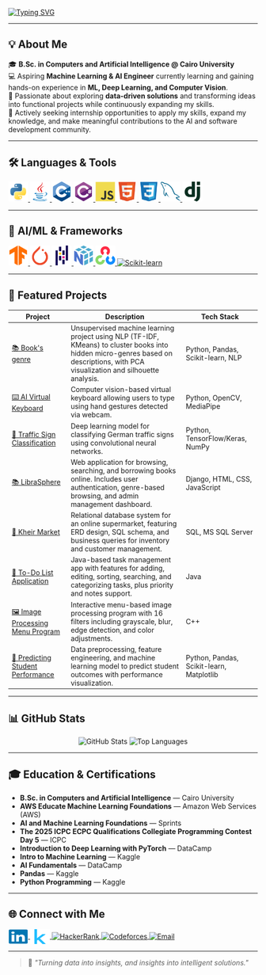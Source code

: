 <!-- Typing SVG -->
[![Typing SVG](https://readme-typing-svg.demolab.com?font=Fira+Code&size=22&pause=1000&color=36BCF7&center=true&vCenter=true&width=1000&lines=Hi%2C+I'm+Mariam+Badr+%F0%9F%91%8B;Machine+Learning+%26+AI+Engineer;B.Sc.+Computers+%26+AI+%40+Cairo+University;Passionate+about+AI%2C+Computer+Vision%2C+and+ML+Solutions)](https://git.io/typing-svg)

---

## 💡 About Me  
🎓 **B.Sc. in Computers and Artificial Intelligence @ Cairo University**  
💻 Aspiring **Machine Learning & AI Engineer** currently learning and gaining hands-on experience in **ML, Deep Learning, and Computer Vision**.  
🚀 Passionate about exploring **data-driven solutions** and transforming ideas into functional projects while continuously expanding my skills.  
📌 Actively seeking internship opportunities to apply my skills, expand my knowledge, and make meaningful contributions to the AI and software development community.  


---



## 🛠️ Languages & Tools  
<p align="left">
    <a href="https://www.python.org/" target="_blank">
        <img src="https://raw.githubusercontent.com/devicons/devicon/master/icons/python/python-original.svg" alt="Python" width="40" height="40"/>
    </a>
    <a href="https://www.java.com/" target="_blank">
        <img src="https://raw.githubusercontent.com/devicons/devicon/master/icons/java/java-original.svg" alt="Java" width="40" height="40"/>
    </a>
    <a href="https://www.w3schools.com/cpp/" target="_blank">
        <img src="https://raw.githubusercontent.com/devicons/devicon/master/icons/cplusplus/cplusplus-original.svg" alt="C++" width="40" height="40"/>
    </a>
    <a href="https://learn.microsoft.com/en-us/dotnet/csharp/" target="_blank">
        <img src="https://raw.githubusercontent.com/devicons/devicon/master/icons/csharp/csharp-original.svg" alt="C#" width="40" height="40"/>
    </a>
    <a href="https://developer.mozilla.org/en-US/docs/Web/JavaScript" target="_blank">
        <img src="https://raw.githubusercontent.com/devicons/devicon/master/icons/javascript/javascript-original.svg" alt="JavaScript" width="40" height="40"/>
    </a>
    <a href="https://www.w3schools.com/html/" target="_blank">
        <img src="https://raw.githubusercontent.com/devicons/devicon/master/icons/html5/html5-original.svg" alt="HTML5" width="40" height="40"/>
    </a>
    <a href="https://www.w3schools.com/css/" target="_blank">
        <img src="https://raw.githubusercontent.com/devicons/devicon/master/icons/css3/css3-original.svg" alt="CSS3" width="40" height="40"/>
    </a>
    <a href="https://www.mysql.com/" target="_blank">
        <img src="https://raw.githubusercontent.com/devicons/devicon/master/icons/mysql/mysql-original.svg" alt="MySQL" width="40" height="40"/>
    </a>
    <a href="https://www.djangoproject.com/" target="_blank">
        <img src="https://raw.githubusercontent.com/devicons/devicon/master/icons/django/django-plain.svg" alt="Django" width="40" height="40"/>
    </a>
</p>

---

## 🤖 AI/ML & Frameworks  
<p align="left">
    <a href="https://www.tensorflow.org/" target="_blank">
        <img src="https://raw.githubusercontent.com/devicons/devicon/master/icons/tensorflow/tensorflow-original.svg" alt="TensorFlow" width="40" height="40"/>
    </a>
    <a href="https://pytorch.org/" target="_blank">
        <img src="https://raw.githubusercontent.com/devicons/devicon/master/icons/pytorch/pytorch-original.svg" alt="PyTorch" width="40" height="40"/>
    </a>
    <a href="https://pandas.pydata.org/" target="_blank">
        <img src="https://raw.githubusercontent.com/devicons/devicon/master/icons/pandas/pandas-original.svg" alt="Pandas" width="40" height="40"/>
    </a>
    <a href="https://numpy.org/" target="_blank">
        <img src="https://raw.githubusercontent.com/devicons/devicon/master/icons/numpy/numpy-original.svg" alt="NumPy" width="40" height="40"/>
    </a>
    <a href="https://opencv.org/" target="_blank">
        <img src="https://raw.githubusercontent.com/devicons/devicon/master/icons/opencv/opencv-original.svg" alt="OpenCV" width="40" height="40"/>
    </a>
    <a href="https://scikit-learn.org/" target="_blank">
        <img src="https://upload.wikimedia.org/wikipedia/commons/0/05/Scikit_learn_logo_small.svg" alt="Scikit-learn" width="40" height="40"/>
    </a>
</p>

---
## 📌 Featured Projects  

| Project | Description | Tech Stack |
|---------|-------------|------------|
| [📚 Book's genre](https://github.com/Mariam-Badr-MB/Book-s-genre) | Unsupervised machine learning project using NLP (TF-IDF, KMeans) to cluster books into hidden micro-genres based on descriptions, with PCA visualization and silhouette analysis. | Python, Pandas, Scikit-learn, NLP |
| [⌨️ AI Virtual Keyboard](https://github.com/Mariam-Badr-MB/AI_Virtual_Keyboard) | Computer vision-based virtual keyboard allowing users to type using hand gestures detected via webcam. | Python, OpenCV, MediaPipe |
| [🚦 Traffic Sign Classification](https://github.com/Mariam-Badr-MB/German-Traffic-Sign-Classification) | Deep learning model for classifying German traffic signs using convolutional neural networks. | Python, TensorFlow/Keras, NumPy |
| [📚 LibraSphere](https://github.com/Mariam-Badr-MB/LibraSphere) | Web application for browsing, searching, and borrowing books online. Includes user authentication, genre-based browsing, and admin management dashboard. | Django, HTML, CSS, JavaScript |
| [🛒 Kheir Market](https://github.com/Mariam-Badr-MB/Kheir_Market) | Relational database system for an online supermarket, featuring ERD design, SQL schema, and business queries for inventory and customer management. | SQL, MS SQL Server |
| [📝 To-Do List Application](https://github.com/Mariam-Badr-MB/To-Do-List) | Java-based task management app with features for adding, editing, sorting, searching, and categorizing tasks, plus priority and notes support. | Java |
| [🖼 Image Processing Menu Program](https://github.com/Mariam-Badr-MB/Photoshop) | Interactive menu-based image processing program with 16 filters including grayscale, blur, edge detection, and color adjustments. | C++ |
| [🎯 Predicting Student Performance](https://github.com/Mariam-Badr-MB/Predicting-student-performance) | Data preprocessing, feature engineering, and machine learning model to predict student outcomes with performance visualization. | Python, Pandas, Scikit-learn, Matplotlib |

---

## 📊 GitHub Stats  

<p align="center">
  <img src="https://github-readme-stats.vercel.app/api?username=Mariam-Badr-MB&show_icons=true&theme=tokyonight" alt="GitHub Stats" height="160" />
  <img src="https://github-readme-stats.vercel.app/api/top-langs/?username=Mariam-Badr-MB&layout=compact&theme=tokyonight" alt="Top Languages" height="160" />
</p>

---

## 🎓 Education & Certifications  

- **B.Sc. in Computers and Artificial Intelligence** — Cairo University  
- **AWS Educate Machine Learning Foundations** — Amazon Web Services (AWS)  
- **AI and Machine Learning Foundations** — Sprints  
- **The 2025 ICPC ECPC Qualifications Collegiate Programming Contest Day 5** — ICPC  
- **Introduction to Deep Learning with PyTorch** — DataCamp  
- **Intro to Machine Learning** — Kaggle  
- **AI Fundamentals** — DataCamp  
- **Pandas** — Kaggle  
- **Python Programming** — Kaggle  


---

## 🌐 Connect with Me  

<p align="left">
    <a href="https://linkedin.com/in/mariambadr13" target="_blank">
        <img align="center" src="https://raw.githubusercontent.com/devicons/devicon/master/icons/linkedin/linkedin-original.svg" alt="LinkedIn" height="30" width="40"/>
    </a>
    <a href="https://kaggle.com/mariambadrmb" target="_blank">
        <img align="center" src="https://raw.githubusercontent.com/devicons/devicon/master/icons/kaggle/kaggle-original.svg" alt="Kaggle" height="30" width="40"/>
    </a>
    <a href="https://www.hackerrank.com/mariambadr145" target="_blank">
        <img align="center" src="https://upload.wikimedia.org/wikipedia/commons/6/65/HackerRank_logo.png" alt="HackerRank" height="30" width="40"/>
    </a>
    <a href="https://codeforces.com/profile/mariam_badr" target="_blank">
        <img align="center" src="https://cdn.jsdelivr.net/npm/simple-icons@3.13.0/icons/codeforces.svg" alt="Codeforces" height="30" width="40"/>
    </a>
    <a href="mailto:mariambadr145@gmail.com" target="_blank">
        <img align="center" src="https://upload.wikimedia.org/wikipedia/commons/4/4e/Gmail_Icon.png" alt="Email" height="30" width="40"/>
    </a>
</p>

---

> 💬 *"Turning data into insights, and insights into intelligent solutions."*  
